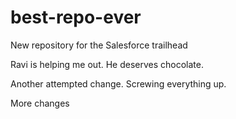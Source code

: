 # best-repo-ever
New repository for the Salesforce trailhead

Ravi is helping me out. He deserves chocolate.

Another attempted change. Screwing everything up.

More changes